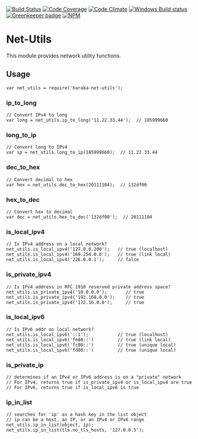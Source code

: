 [![Build Status][ci-img]][ci-url]
[![Code Coverage][cov-img]][cov-url]
[![Code Climate][clim-img]][clim-url]
[![Windows Build status][apv-img]][apv-url]
[![Greenkeeper badge][gk-img]](https://greenkeeper.io/)
[![NPM][npm-img]][npm-url]

# Net-Utils

This module provides network utility functions.

## Usage

    var net_utils = require('haraka-net-utils');

### ip_to_long

    // Convert IPv4 to long
    var long = net_utils.ip_to_long('11.22.33.44');  // 185999660

### long_to_ip

    // Convert long to IPv4
    var ip = net_utils.long_to_ip(185999660);  // 11.22.33.44

### dec_to_hex

    // Convert decimal to hex
    var hex = net_utils.dec_to_hex(20111104);  // 132df00

### hex_to_dec

    // Convert hex to decimal
    var dec = net_utils.hex_to_dec('132df00');  // 20111104

### is_local_ipv4

    // Is IPv4 address on a local network?
    net_utils.is_local_ipv4('127.0.0.200');   // true (localhost)
    net_utils.is_local_ipv4('169.254.0.0');   // true (link local)
    net_utils.is_local_ipv4('226.0.0.1');     // false

### is_private_ipv4

    // Is IPv4 address in RFC 1918 reserved private address space?
    net_utils.is_private_ipv4('10.0.0.0');       // true
    net_utils.is_private_ipv4('192.168.0.0');    // true
    net_utils.is_private_ipv4('172.16.0.0');     // true

### is_local_ipv6

    // Is IPv6 addr on local network?
    net_utils.is_local_ipv6('::1');           // true (localhost)
    net_utils.is_local_ipv6('fe80::')         // true (link local)
    net_utils.is_local_ipv6('fc00::')         // true (unique local)
    net_utils.is_local_ipv6('fd00::')         // true (unique local)

### is_private_ip

    // determines if an IPv4 or IPv6 address is on a "private" network
    // For IPv4, returns true if is_private_ipv4 or is_local_ipv4 are true
    // For IPv6, returns true if is_local_ipv6 is true

### ip_in_list

    // searches for 'ip' as a hash key in the list object
    // ip can be a host, an IP, or an IPv4 or IPv6 range
    net_utils.ip_in_list(object, ip);
    net_utils.ip_in_list(tls.no_tls_hosts, '127.0.0.5');


[ci-img]: https://travis-ci.org/haraka/haraka-net-utils.svg
[ci-url]: https://travis-ci.org/haraka/haraka-net-utils
[cov-img]: https://codecov.io/github/haraka/haraka-net-utils/coverage.svg
[cov-url]: https://codecov.io/github/haraka/haraka-net-utils
[clim-img]: https://codeclimate.com/github/haraka/haraka-net-utils/badges/gpa.svg
[clim-url]: https://codeclimate.com/github/haraka/haraka-net-utils
[gk-img]: https://badges.greenkeeper.io/haraka/haraka-net-utils.svg
[npm-img]: https://nodei.co/npm/haraka-net-utils.png
[npm-url]: https://www.npmjs.com/package/haraka-net-utils
[apv-img]: https://ci.appveyor.com/api/projects/status/wkvydwu9odfxxr3v?svg=true
[apv-url]: https://ci.appveyor.com/project/msimerson/haraka-net-utils
